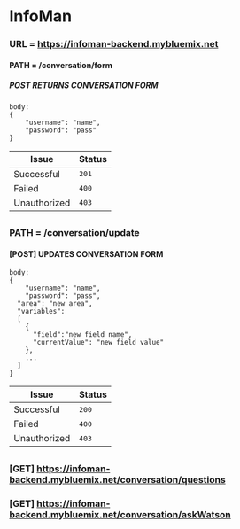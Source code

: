 # InfoMan
### URL = https://infoman-backend.mybluemix.net
#### **PATH = /conversation/form**
##### <i class="icon-pencil"></i> **POST**  ***RETURNS CONVERSATION FORM***
```
body:
{
	"username": "name",
	"password": "pass"
}
```
Issue    | Status
-------- | ---
Successful| <kbd>201</kbd>
Failed    | <kbd>400</kbd>
Unauthorized | <kbd>403</kbd>
##
### **PATH = /conversation/update**
#### **[POST]**  UPDATES CONVERSATION FORM
```
body:
{
	"username": "name",
	"password": "pass",
  "area": "new area",
  "variables": 
  [
    { 
      "field":"new field name",
      "currentValue": "new field value"
    },
    ...
  ]
}
```
Issue    | Status
-------- | ---
Successful| <kbd>200</kbd>
Failed    | <kbd>400</kbd>
Unauthorized | <kbd>403</kbd>
##
### [GET] https://infoman-backend.mybluemix.net/conversation/questions
### [GET] https://infoman-backend.mybluemix.net/conversation/askWatson
